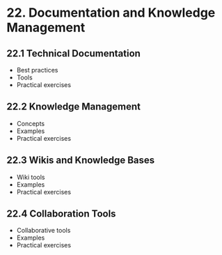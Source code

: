 # 22. Documentation and Knowledge Management

## 22.1 Technical Documentation
- Best practices
- Tools
- Practical exercises

## 22.2 Knowledge Management
- Concepts
- Examples
- Practical exercises

## 22.3 Wikis and Knowledge Bases
- Wiki tools
- Examples
- Practical exercises

## 22.4 Collaboration Tools
- Collaborative tools
- Examples
- Practical exercises
